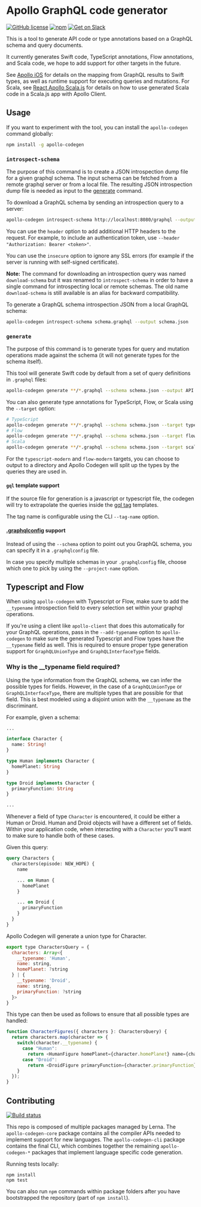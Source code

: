 # Apollo GraphQL code generator

[![GitHub license](https://img.shields.io/badge/license-MIT-lightgrey.svg?maxAge=2592000)](https://raw.githubusercontent.com/apollographql/apollo-ios/master/LICENSE) [![npm](https://img.shields.io/npm/v/apollo-codegen.svg)](https://www.npmjs.com/package/apollo-codegen) [![Get on Slack](https://img.shields.io/badge/slack-join-orange.svg)](http://www.apollostack.com/#slack)

This is a tool to generate API code or type annotations based on a GraphQL schema and query documents.

It currently generates Swift code, TypeScript annotations, Flow annotations, and Scala code, we hope to add support for other targets in the future.

See [Apollo iOS](https://github.com/apollographql/apollo-ios) for details on the mapping from GraphQL results to Swift types, as well as runtime support for executing queries and mutations. For Scala, see [React Apollo Scala.js](https://github.com/apollographql/react-apollo-scalajs) for details on how to use generated Scala code in a Scala.js app with Apollo Client.

## Usage

If you want to experiment with the tool, you can install the `apollo-codegen` command globally:

```sh
npm install -g apollo-codegen
```

### `introspect-schema`

The purpose of this command is to create a JSON introspection dump file for a given graphql schema. The input schema can be fetched from a remote graphql server or from a local file. The resulting JSON introspection dump file is needed as input to the [generate](#generate) command.

To download a GraphQL schema by sending an introspection query to a server:

```sh
apollo-codegen introspect-schema http://localhost:8080/graphql --output schema.json
```

You can use the `header` option to add additional HTTP headers to the request. For example, to include an authentication token, use `--header "Authorization: Bearer <token>"`.

You can use the `insecure` option to ignore any SSL errors (for example if the server is running with self-signed certificate).

**Note:** The command for downloading an introspection query was named `download-schema` but it was renamed to `introspect-schema` in order to have a single command for introspecting local or remote schemas. The old name `download-schema` is still available is an alias for backward compatibility.

To generate a GraphQL schema introspection JSON from a local GraphQL schema:

```sh
apollo-codegen introspect-schema schema.graphql --output schema.json
```

### `generate`

The purpose of this command is to generate types for query and mutation operations made against the schema (it will not generate types for the schema itself).

This tool will generate Swift code by default from a set of query definitions in `.graphql` files:

```sh
apollo-codegen generate **/*.graphql --schema schema.json --output API.swift
```

You can also generate type annotations for TypeScript, Flow, or Scala using the `--target` option:

```sh
# TypeScript
apollo-codegen generate **/*.graphql --schema schema.json --target typescript --output operation-result-types.ts
# Flow
apollo-codegen generate **/*.graphql --schema schema.json --target flow --output operation-result-types.flow.js
# Scala
apollo-codegen generate **/*.graphql --schema schema.json --target scala --output operation-result-types.scala
```

For the `typescript-modern` and `flow-modern` targets, you can choose to output to a directory and Apollo Codegen will split up the types by the queries they are used in.

#### `gql` template support

If the source file for generation is a javascript or typescript file, the codegen will try to extrapolate the queries inside the [gql tag](https://github.com/apollographql/graphql-tag) templates.

The tag name is configurable using the CLI `--tag-name` option.

#### [.graphqlconfig](https://github.com/graphcool/graphql-config) support

Instead of using the `--schema` option to point out you GraphQL schema, you can specify it in a `.graphqlconfig` file.

In case you specify multiple schemas in your `.graphqlconfig` file, choose which one to pick by using the `--project-name` option.

## Typescript and Flow

When using `apollo-codegen` with Typescript or Flow, make sure to add the `__typename` introspection field to every selection set within your graphql operations.

If you're using a client like `apollo-client` that does this automatically for your GraphQL operations, pass in the `--add-typename` option to `apollo-codegen` to make sure the generated Typescript and Flow types have the `__typename` field as well. This is required to ensure proper type generation support for `GraphQLUnionType` and `GraphQLInterfaceType` fields.

### Why is the __typename field required?

Using the type information from the GraphQL schema, we can infer the possible types for fields. However, in the case of a `GraphQLUnionType` or `GraphQLInterfaceType`, there are multiple types that are possible for that field. This is best modeled using a disjoint union with the `__typename`
as the discriminant.

For example, given a schema:
```graphql
...

interface Character {
  name: String!
}

type Human implements Character {
  homePlanet: String
}

type Droid implements Character {
  primaryFunction: String
}

...
```

Whenever a field of type `Character` is encountered, it could be either a Human or Droid. Human and Droid objects
will have a different set of fields. Within your application code, when interacting with a `Character` you'll want to make sure to handle both of these cases.

Given this query:

```graphql
query Characters {
  characters(episode: NEW_HOPE) {
    name

    ... on Human {
      homePlanet
    }

    ... on Droid {
      primaryFunction
    }
  }
}
```

Apollo Codegen will generate a union type for Character.

```javascript
export type CharactersQuery = {
  characters: Array<{
    __typename: 'Human',
    name: string,
    homePlanet: ?string
  } | {
    __typename: 'Droid',
    name: string,
    primaryFunction: ?string
  }>
}
```

This type can then be used as follows to ensure that all possible types are handled:

```javascript
function CharacterFigures({ characters }: CharactersQuery) {
  return characters.map(character => {
    switch(character.__typename) {
      case "Human":
        return <HumanFigure homePlanet={character.homePlanet} name={character.name} />
      case "Droid":
        return <DroidFigure primaryFunction={character.primaryFunction} name={character.name} />
    }
  });
}
```

## Contributing

[![Build status](https://travis-ci.org/apollographql/apollo-codegen.svg?branch=master)](https://travis-ci.org/apollographql/apollo-codegen)

This repo is composed of multiple packages managed by Lerna. The `apollo-codegen-core` package contains all the compiler APIs needed to implement support for new languages. The `apollo-codegen-cli` package contains the final CLI, which combines together the remaining `apollo-codegen-*` packages that implement language specific code generation.

Running tests locally:

```
npm install
npm test
```

You can also run `npm` commands within package folders after you have bootstrapped the repository (part of `npm install`).
